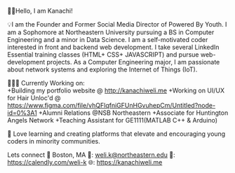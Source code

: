 👋🏽Hello, I am Kanachi!

💡I am the Founder and Former Social Media Director of Powered By Youth. I am a Sophomore at Northeastern University pursuing a BS in Computer Engineering and a minor in Data Science. I am a self-motivated coder interested in front and backend web development. I take several LinkedIn Essential training classes (HTML+ CSS+ JAVASCRIPT) and pursue web-development projects. As a Computer Engineering major, I am passionate about network systems and exploring the Internet of Things (IoT). 

👩🏽‍💻 Currently Working on:  
+Building my portfolio website @ http://kanachiweli.me
+Working on UI/UX for Hair Unloc'd @ https://www.figma.com/file/vhQFlqfniGFUnHGvuhepCm/Untitled?node-id=0%3A1
+Alumni Relations @NSB Northeastern
+Associate for Huntington Angels Network 
+Teaching Assistant for GE1111(MATLAB C++ & Arduino) 

🌱 Love learning and creating platforms that elevate and encouraging young coders in minority communities. 

Lets connect 
📍 Boston, MA 
📧: weli.k@northeastern.edu 
📅: https://calendly.com/weli-k
🌐: https://kanachiweli.me
